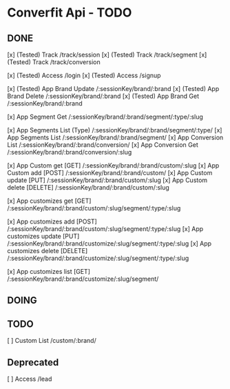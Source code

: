 # Converfit Api - TODO

## DONE

[x] (Tested) Track /track/session
[x] (Tested) Track /track/segment
[x] (Tested) Track /track/conversion

[x] (Tested) Access /login
[x] (Tested) Access /signup

[x] (Tested) App Brand Update /:sessionKey/brand/:brand
[x] (Tested) App Brand Delete /:sessionKey/brand/:brand
[x] (Tested) App Brand Get /:sessionKey/brand/:brand

[x] App Segment Get /:sessionKey/brand/:brand/segment/:type/:slug

[x] App Segments List (Type) /:sessionKey/brand/:brand/segment/:type/
[x] App Segments List /:sessionKey/brand/:brand/segment/
[x] App Conversion List /:sessionKey/brand/:brand/conversion/
[x] App Conversion Get /:sessionKey/brand/:brand/conversion/:slug

[x] App Custom get [GET] /:sessionKey/brand/:brand/custom/:slug
[x] App Custom add [POST] /:sessionKey/brand/:brand/custom/
[x] App Custom update [PUT] /:sessionKey/brand/:brand/custom/:slug
[x] App Custom delete [DELETE] /:sessionKey/brand/:brand/custom/:slug

[x] App customizes get [GET] /:sessionKey/brand/:brand/custom/:slug/segment/:type/:slug

[x] App customizes add [POST] /:sessionKey/brand/:brand/custom/:slug/segment/:type/:slug
[x] App customizes update [PUT] /:sessionKey/brand/:brand/customize/:slug/segment/:type/:slug
[x] App customizes delete [DELETE] /:sessionKey/brand/:brand/customize/:slug/segment/:type/:slug

[x] App customizes list [GET] /:sessionKey/brand/:brand/customize/:slug/segment/

## DOING

## TODO

[ ] Custom List /custom/:brand/




## Deprecated

[ ] Access /lead
